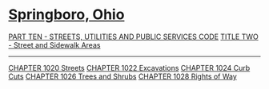 [Springboro, Ohio](indexee20.html)
==================================

[PART TEN - STREETS, UTILITIES AND PUBLIC SERVICES CODE](407fa412.html)
[TITLE TWO - Street and Sidewalk Areas](409ca412.html)

* * * * *

[CHAPTER 1020 Streets](40a6a412.html) [CHAPTER 1022
Excavations](40c8a412.html) [CHAPTER 1024 Curb Cuts](40f4a412.html)
[CHAPTER 1026 Trees and Shrubs](410aa412.html) [CHAPTER 1028 Rights of
Way](413aa412.html)
